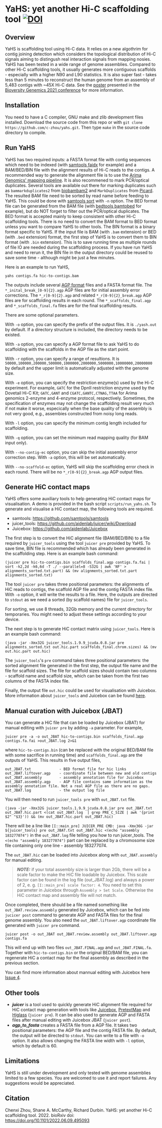 # YaHS: yet another Hi-C scaffolding tool [![DOI](https://zenodo.org/badge/411044095.svg)](https://zenodo.org/badge/latestdoi/411044095)

## Overview
YaHS is scaffolding tool using Hi-C data. It relies on a new algothrim for contig joining detection which considers the topological distribution of Hi-C signals aiming to distingush real interaction signals from mapping nosies. YaHS has been tested in a wide range of genome assemblies. Compared to other Hi-C scaffolding tools, it usually generates more contiguous scaffolds - especially with a higher N90 and L90 statistics. It is also super fast - takes less than 5 minutes to reconstruct the human genome from an assembly of 5,483 contigs with ~45X Hi-C data. See the [poster](https://drive.google.com/file/d/1jPhSi1k4ROGb1OSfKDurFIUvn-x1G6Kg/view?usp=sharing) presented in the [Bioversity Genemics 2021 conference](https://www.darwintreeoflife.org/news_item/biodiversity-genomics-2021-sequencing-genomes-across-the-planet/) for more information.

## Installation
You need to have a C compiler, GNU make and zlib development files installed. Download the source code from this repo or with `git clone https://github.com/c-zhou/yahs.git`. Then type `make` in the source code directory to compile.

## Run YaHS
YaHS has two required inputs: a FASTA format file with contig sequences which need to be indexed (with [samtools faidx](http://www.htslib.org/doc/samtools-faidx.html) for example) and a BAM/BED/BIN file with the alignment results of Hi-C reads to the contigs. A recommended way to generate the alignment file is to use the [Arima Genomics' mapping pipeline](https://github.com/ArimaGenomics/mapping_pipeline). It is also recommened to mark PCR/optical duplicates. Several tools are available out there for marking duplicates such as `bammarkduplicates2` from [biobambam2](https://bio.tools/biobambam) and `MarkDuplicates` from [Picard](https://broadinstitute.github.io/picard/). The resulted BAM file need to be sorted by read name before feeding to YaHS. This could be done with [samtools sort](http://www.htslib.org/doc/samtools-sort.html) with `-n` option. The BED format file can be generated from the BAM file (with [bedtools bamtobed](https://bedtools.readthedocs.io/en/latest/content/tools/bamtobed.html) for example), but do NOT forget to filter out the PCR/optical duplicates. The BED format is accepted mainly to keep consistent with other Hi-C scaffolding tools. There is no need to convert the BAM format to BED format unless you want to compare YaHS to other tools. The BIN format is a binary format specific to YaHS. If the input file is BAM (with `.bam` extension) or BED (with `.bed` extension) format, the first step of YaHS is to convert them to BIN format (with `.bin` extension). This is to save running time as multiple rounds of file IO are needed during the scaffolding process. If you have run YaHS and need to rerun it, the BIN file in the output directory could be reused to save some time - although might be just a few minutes.

Here is an example to run YaHS,

    yahs contigs.fa hic-to-contigs.bam

The outputs include several [AGP format](https://www.ncbi.nlm.nih.gov/assembly/agp/AGP_Specification/) files and a FASTA format file. The `*_inital_break_[0-9]{2}.agp` AGP files are for initial assembly error corrections. The `*_r[0-9]{2}.agp` and related `*_r[0-9]{2}_break.agp` AGP files are for scaffolding results in each round. The `*_scaffolds_final.agp` and `*_scaffolds_final.fa` files are for the final scaffolding results.

There are some optional parameters.

With `-o` option, you can specify the prefix of the output files. It is `./yash.out` by default. If a directory structure is included, the directory needs to be existed.

With `-a` option, you can specify a AGP format file to ask YaHS to do scaffolding with the scaffolds in the AGP file as the start point.

With `-r` option, you can specify a range of resultions. It is `50000,100000,200000,500000,1000000,2000000,5000000,10000000,20000000` by default and the upper limit is automatically adjusted with the genome size.

With `-e` option, you can specify the restriction enzyme(s) used by the Hi-C experiment. For example, `GATC` for the DpnII restriction enzyme used by the Dovetail Hi-C Kit; `GATC,GANT` and `CGATC,GANTC,CTNAG,TTAA` for Arima genomics 2-enzyme and 4-enzyme protocol, respectively. Sometimes, the specification of enzymes may not change the scaffolding result very much if not make it worse, especically when the base quality of the assembly is not very good, e.g., assembies constructed from noisy long reads.

With `-l` option, you can specify the minimum contig length included for scaffolding.

With `-q` option, you can set the minimum read mapping quality (for BAM input only).

With `--no-contig-ec` option, you can skip the initial assembly error correction step. With `-a` option, this will be set automatically.

With `--no-scaffold-ec` option, YaHS will skip the scaffolding error check in each round. There will be no `*_r[0-9]{2}_break.agp` AGP output files.

## Generate HiC contact maps
YaHS offers some auxiliary tools to help generating HiC contact maps for visualisation. A demo is provided in the bash script `scripts/run_yahs.sh`. To generate and visualise a HiC contact map, the following tools are required.

* samtools: https://github.com/samtools/samtools
* juicer_tools: https://github.com/aidenlab/juicer/wiki/Download
* Juicebox: https://github.com/aidenlab/Juicebox

The first step is to convert the HiC alignment file (BAM/BED/BIN) to a file required by `juicer_tools` using the tool `juicer pre` provided by YaHS. To save time, BIN file is recommended which has already been generated in the scaffolding step. Here is an example bash command:

    (juicer pre hic-to-contigs.bin scaffolds_final.agp contigs.fa.fai | sort -k2,2d -k6,6d -T ./ --parallel=8 -S32G | awk 'NF' > alignments_sorted.txt.part) && (mv alignments_sorted.txt.part alignments_sorted.txt)

The tool `juicer pre` takes three positional parameters: the alignments of HiC reads to contigs, the scaffold AGP file and the contig FASTA index file. With `-o` option, it will write the results to a file. Here, the outputs are directed to `stdout` as we need a sorted (by scaffold names) file for `juicer_tools`.

For sorting, we use 8 threads, 32Gb memory and the current directory for temporaries. You might need to adjust these settings according to your device.

The next step is to generate HiC contact matrix using `juicer_tools`. Here is an example bash command:

    (java -jar -Xmx32G juicer_tools.1.9.9_jcuda.0.8.jar pre alignments_sorted.txt out.hic.part scaffolds_final.chrom.sizes) && (mv out.hic.part out.hic)

The `juicer_tools`'s `pre` command takes three positional parameters: the sorted alignment file generated in the first step, the output file name and the file for scaffold sizes. The file for scaffold sizes should contain two columns - scaffold name and scaffold size, which can be taken from the first two columns of the FASTA index file.

Finally, the output file `out.hic` could be used for visualisation with Juicebox. More information about `juicer_tools` and Juicebox can be found [here]( https://github.com/aidenlab/juicer/wiki/Juicer-Tools-Quick-Start).

## Manual curation with Juicebox (JBAT)
You can generate a HiC file that can be loaded by Juicebox (JBAT) for manual editing with `juicer pre` by adding `-a` parameter. For example, 
    
    juicer pre -a -o out_JBAT hic-to-contigs.bin scaffolds_final.agp contigs.fa.fai >out_JBAT.log 2>&1
    
where `hic-to-contigs.bin` (can be replaced with the original BED/BAM file with some sacrifice in running time) and `scaffolds_final.agp` are the outputs of YaHS. This results in five output files,

    out_JBAT.txt             - BED format file for hic links
    out_JBAT.liftover.agp    - coordinate file between new and old contigs
    out_JBAT.assembly        - assembly annotation file for Juicebox
    out_JBAT.assembly.agp    - AGP file contains same information as the assembly annotation file. Not a real AGP file as there are no gaps.
    out_JBAT.log             - the output log file
   
You will then need to run `juicer_tools pre` with `out_JBAT.txt` file.

    (java -jar -Xmx32G juicer_tools.1.9.9_jcuda.0.8.jar pre out_JBAT.txt out_JBAT.hic.part <(cat out_JBAT.log  | grep PRE_C_SIZE | awk '{print $2" "$3}')) && (mv out_JBAT.hic.part out_JBAT.hic)

There will be a line like `[I::main_pre] JUICER_PRE CMD: java -Xmx36G -jar ${juicer_tools} pre out_JBAT.txt out_JBAT.hic <(echo "assembly 183277074")` in the `out_JBAT.log` file telling you how to run juicer_tools. The `<(echo "assembly 183277074")` part can be replaced by a chromosome size file containing only one line - assembly 183277074.

The `out_JBAT.hic` can be loaded into Juicebox along with `out_JBAT.assembly` for manual editing.
> **_NOTE:_**  if your total assembly size is larger than 2Gb, there will be a scale factor to make the HiC file loadable by Juicebox. This scale factor can be found in the log file (out_JBAT.log) and always a power of 2, e. g. `[I::main_pre] scale factor: 4`. You need to set this parameter in Juicebox through `Assembly > Set Scale`. Otherwise the HiC contact map and assembly file will not match.
    
Once completed, there should be a file named something like `out_JBAT.review.assembly` generated by Juicebox, which can be fed into `jucicer post` command to generate AGP and FASTA files for the final genome assembly. You also need the `out_JBAT.liftover.agp` coordinate file generated with `juicer pre` command.

    juicer post -o out_JBAT out_JBAT.review.assembly out_JBAT.liftover.agp contigs.fa

This will end up with two files `out_JBAT.FINAL.agp` and `out_JBAT.FINAL.fa`. Together with `hic-to-contigs.bin` or the original BED/BAM file, you can regenerate HiC a contact map for the final assembly as described in the previous section.

You can find more information about mannual editing with Juicebox here [Issue 4](https://github.com/c-zhou/yahs/issues/4).

## Other tools
* ***juicer*** is a tool used to quickly generate HiC alignment file required for HiC contact map generation with tools like [Juicebox](https://github.com/aidenlab/Juicebox), [PretextMap](https://github.com/wtsi-hpag/PretextMap) and [Higlass](https://github.com/higlass/higlass) (`juicer pre`). It can be also used to generate AGP and FASTA files after manual editing with Juicebox JBAT (`juicer post`).
* ***agp_to_fasta*** creates a FASTA file from a AGP file. It takes two positional parameters: the AGP file and the contig FASTA file. By default, the output will be directed to `stdout`. You can write to a file with `-o` option. It also allows changing the FASTA line width with `-l` option, which by default is 60. 

## Limitations
YaHS is still under development and only tested with genome assemblies limited to a few species. You are welcomed to use it and report failures. Any suggestions would be appreciated.

## Citation

Chenxi Zhou, Shane A. McCarthy, Richard Durbin. YaHS: yet another Hi-C scaffolding tool. 2022. bioRxiv doi: https://doi.org/10.1101/2022.06.09.495093

